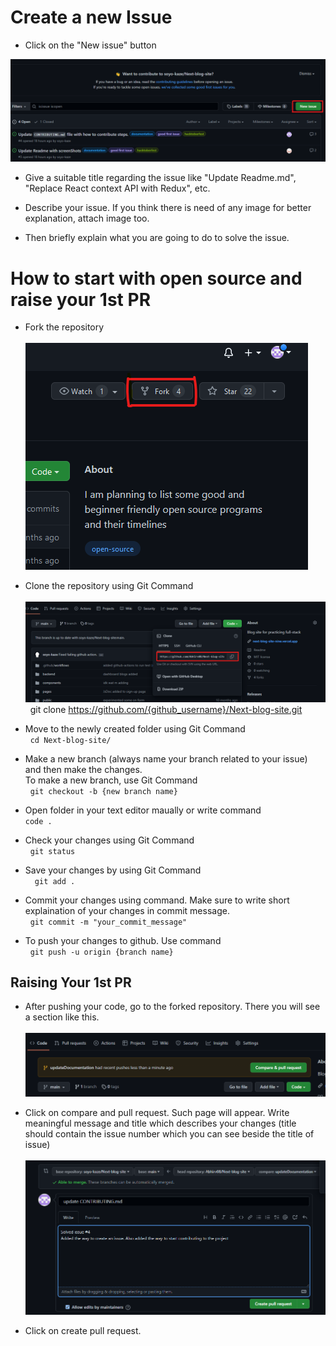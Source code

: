 # Create a new Issue
- Click on the "New issue" button </br>
 <img src="./public/assets/create_issue.png" /> 

- Give a suitable title regarding the issue like "Update Readme.md", "Replace React context API with Redux", etc.

- Describe your issue. If you think there is need of any image for better explanation, attach image too.

- Then briefly explain what you are going to do to solve the issue.

# How to start with open source and raise your 1st PR

- Fork the repository <br />
  <br /><img src = "./public/assets/fork.png" /> <br />

- Clone the repository using Git Command <br />
  <br/> <img src="./public/assets/clone.png" /> <br/>
  &nbsp; git clone https://github.com/{github_username}/Next-blog-site.git
- Move to the newly created folder using Git Command <br />
  &nbsp; ```cd Next-blog-site/```
  
- Make a new branch (always name your branch related to your issue) and then make the changes.<br/> To make a new branch, use Git Command
   <br/> &nbsp; ```git checkout -b {new branch name}```
   
- Open folder in your text editor maually or write command <br> ```code .```

- Check your changes using Git Command
<br/> &nbsp; ```git status```

- Save your changes by using Git Command <br/>
&nbsp; ``` git add .```

- Commit your changes using command. Make sure to write short explaination of your changes in commit message.<br/>
 &nbsp; ```git commit -m "your_commit_message"```
 
- To push your changes to github. Use command
<br/> &nbsp; ```git push -u origin {branch name}``` 

## Raising Your 1st PR <br/>

- After pushing your code, go to the forked repository. There you will see a section like this. <br/>
 <br><img src="./public/assets/pullreq.png"/>

- Click on compare and pull request. Such page will appear. Write meaningful message and title which describes your changes (title should contain the issue number which you can see beside the title of issue)<br/>
<br/> <img src="./public/assets/PR.png"/>
- Click on create pull request. <br/>
